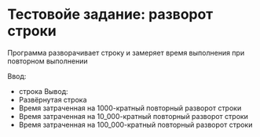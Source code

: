 # Тестовойе задание: разворот строки

Программа разворачивает строку и замеряет время выполнения при повторном выполнении 

Ввод: 
- строка
Вывод: 
- Развёрнутая строка
- Время затраченная на 1000-кратный повторный разворот строки
- Время затраченная на 10_000-кратный повторный разворот строки
- Время затраченная на 100_000-кратный повторный разворот строки
